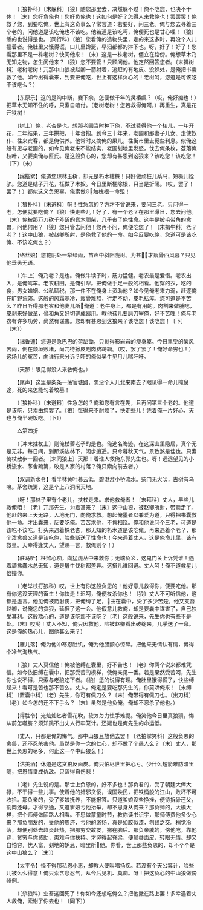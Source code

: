 <!-- { "loadSidebar": true } -->
　　（〔狼扑科〕〔末躲科〕〔狼〕随您那里去，决然躲不过！俺不吃您，也决不干休！〔末〕您好负俺也！您好负俺也！这如何是好？怎得人来救俺也！罢罢罢！俺救了您，到要吃俺，世上有这奇事么？常言道：若要好，问三老。俺与您去寻着三个老的，问他道是该吃俺也不该吃。他若道是该吃呵，俺便死也是甘心哩！〔狼〕恁的也说得是也。〔同行科〕〔狼〕您看俺的造物头里，走的来这多时，再没个人儿撞着者。俺肚里又饿得谎，口儿里馋涎，早汨都都的淋下也。呀，好了！好了！您看那里不是一株老树？快问他来！〔末〕这是一株老树，僵立在路傍。俺想草木乃无知之物，怎生问他来？〔狼〕您不要管！只顾问他。他定然回答您者。〔末揖树科〕老树老树！兀那中山狼被赵卿一箭射着，追赶的有地皮、没躲处，是俺把书囊救了他。如今出得囊来，到要把俺吃，世上有这样负心的！老树呵，您道是可该吃不该吃么？） 

　　【东原乐】这的是沟中断，爨下余，怎便做千年的灵椿觑？（哎，俺好痴也！）把草木无知不住的呼，只索自喑付。（老树老树！您若救得俺呵，）再重生，真是花开铁树！ 

　　〔树上〕俺，老杏是也。想那老圃当时种下俺，不过费得他一个核儿，一年开花，二年结果，三年拱把，十年合抱。到今三十年来，老圃和那妻子儿女、走使奴仆、往来宾客，都是俺供养。他常时又摘俺的果儿，往街市里去觅些利息。似俺这般有恩与老圃的，如今见俺老来不能结实，老圃刬地里发怒，伐去俺条枚，芟落俺枝叶，又要卖俺与匠氏。是这般负心的，您却有甚恩到这狼来？该吃您！该吃您！〔下〕〔末〕 

　　【绵搭絮】俺道您琼林玉树，却元是朽木枯株！只好做顽桩儿系马，短橛儿拴驴。您道是结子开花，枉做了木奴。今日里断梗除根，只当是折蒲。（哎，罢了！罢了！）都似这义负恩辜，俺索做Θ触槐根一命殂！ 

　　（〔狼扑科〕〔末避科〕呀！性急怎的？方才不曾说来，要问三老。只问得一老，怎便就要吃俺？〔狼〕快走些儿！好了，有一个老？在那里曝日，您去问他。〔末〕俺被那万刀砍千斧斫的蠢木顽柴，几乎丧了俺性命。这牛是披毛带角的禽兽，问他何用？〔狼〕您只管去问他！您再不问，俺便吃您了！〔末揖牛科〕老？老？！这中山狼，被赵卿所射，是俺救了他的一命。如今反要吃俺，您道可是该吃俺、不该吃俺么？） 

　　【络丝娘】您花阴处一犁绿雨，笛声中斜阳陇树。为甚才瘦骨西风暮？只见他垂头无语。 

　　（〔牛上〕俺乃老？是也。俺做牛犊子时，筋力猛健。老农最是爱惜。老农出入，是俺驾车。老农耕田，是俺引犁。把俺做手足一般的相看。他穿的衣，吃的食，男女婚姻、公私赋税，那一件不在俺身上资助他？如今见俺老来力弱，赶逐俺在旷野荒郊。这般的风霜寒冷，瘦骨难熬，行走不动，皮毛枯瘁。您可道是不苦么？昨日听得那老农和他妻儿所俺道：老牛身上，都是有用的。肉割来做脯吃，皮剥来好做革，骨和角又好切磋成器用。教他孩儿要磨刀宰俺，好不苦哩！俺与老农有许多功劳，尚然有谋害。您却有甚恩到这狼来？该吃您！该吃您！〔下〕〔末〕） 

　　【拙鲁速】您道是急巴巴的荷犁锄，只剩得影岩岩的瘦身躯。今日里受的酸风苦雨，倒在颓垣败堵，尚兀待掀皮剜肉费踌蹰。（哎，罢了罢了！俺好命穷也！）这场儿的冤苦，向谁行来分诉？吓的俺似吴牛见月儿喘吁吁。 

　　（天那！眼见得没人来救俺也。） 

　　【尾声】这里是条条一荡官塘路，怎没个人儿北来南去？眼见得一命儿掩泉途，死的来怎能勾着坟墓！ 

　　（〔狼扑科〕〔末避科〕性急怎的？俺和您有言在先，且再问第三个老的。他道是该吃，只索由您罢了。〔狼〕饿得来不耐烦了，快走些儿！凭着俺一片好心，天也与俺半碗饭吃。〔下〕） 

　　△第四折 

　　（〔冲末拄杖上〕则俺杖藜老子的是也。俺逃名晦迹，在这深山里隐居，真个无是无非。每日间，到那溪边林下，闲步逍遥。只今暮秋天气，景致煞是佳也。只索倚杖散步一回者。〔末同狼上〕天那！着谁人救俺东郭先生也。呀！远远望见的小桥流水、茅舍疏篱，敢是人家的村落？俺只索向前去者。） 

　　【双调新水令】看半林黄叶暮云低，碧澄澄小桥流水。柴门无犬吠，古树有乌啼。茅舍疏篱，这是个上八洞闲天地。 

　　（呀！那林子里有个老儿，扶杖走来。求他救俺者！〔末拜科〕丈人，早些儿救俺咱！〔老〕兀那先生，为着甚来？〔末〕这中山狼，被赵卿所射，带箭走了。他赶的来上天无路，入地无门，向俺求救。想起俺墨者以兼爱为道，只得把书囊救他一命。才出囊来，反要吃俺。苦苦求他，不肯相饶。俺和他说问个三老，可道是该吃不该吃。打头来遇着株老杏，那无知的朽木道是该吃俺。再来遇着个老？，那个泼禽兽又道是该吃俺，险些断送了性命也！今来遇着丈人，这是俺命儿里，该有救星。天幸得逢丈人，望赐一言，救俺则个！） 

　　【驻马听】枉煞心痴，向猛虎丛中来救你；无端负义，这鬼门关上诉凭谁！遇着顽禽蠢木总无知，道是屠牛伐树都差异。这搭儿难回避。丈人呵！俺不道救星儿恰撞你。 

　　（〔老举杖打狼科〕哎，世上有你这般负恩的！他好意儿救得你，便要吃他。那有你这没天理的畜生！你快走！迟呵，俺便杖杀你也！〔狼〕丈人不可听信他，这都是虚言。他见俺被箭射伤，把俺缚了足，曲在囊中，受了多少苦楚。他又支吾赵卿，说俺恁的贪狠，延捱了这一会。他假意儿救俺，却是要囊中谋害了，自己独受其利。这般欺心的，道是该吃那不该吃？〔老〕这般说来，先生你也有些不是处。〔末〕哎哟！丈人不知，俺只因救他，险被赵卿看出破绽来，几乎送了一命。这是俺的热心儿，图他甚么来？） 

　　【雁儿落】俺为他冲寒忍肚饥，俺为他胆颤心惊碎。把他来无情认有情，博得个冷气淘热气。 

　　（〔狼〕丈人莫信他！俺被他缚在囊里，好不苦也！〔老〕你两个说来都难凭信。如今依旧缚在囊中，把那受苦的模样，使俺亲见一番。若是果然受苦呵，先生你也说不得，只索与老狼吃下者。〔狼〕恁的说得有理。俺肚里饿得慌了，快些缚起来！看可是苦也那不苦么。丈人，俺定是要吃那先生的，你莫哄俺来！〔末缚科〕〔置囊中科〕〔老〕先生，你可有佩刀么？〔末〕俺带得有佩刀也。〔出刀科〕〔老〕如今怎的还不下手么？〔末〕虽然是他负俺，俺却不忍杀了他也。） 

　　【得胜令】光灿灿匕者雪花吹，软ㄉㄉ力怯手难提。俺笑他今日里真狼狈，悔从前怎噬脐？须知跳不出丈人行牢笼计。还疑也是俺先生的命运低。 

　　（丈人，只都是俺的悔气。那中山狼且放他去罢！〔老拍掌笑科〕这般负恩的禽兽，还不忍杀害他。虽然是你一念的仁心，却不做了个愚人么？〔末〕丈人，那世上负恩的尽多，何止这一个中山狼么！） 

　　【沽美酒】休道是这贪狼反面皮。俺只怕尽世里把心亏。少什么短箭难防暗里随，把恩情番成仇敌。只落得自伤悲！ 

　　（〔老〕先生说的是。那世上负恩的，好不多也！那负君的，受了朝廷大俸大禄，不干得一些儿事。使着他的奸邪贪佞，误国殃民，把铁桶般的江山，败坏不可收拾。那负亲的，受了爹娘抚养，不能报答。只道爹娘没些挣挫，便待拆骨还父，割肉还母。才得亨通，又道爹娘亏他抬举，却不思身从何来？那负师的，大模大样，把个师傅做陌路人相看。不思做蒙童时节，教你读书识字，那师傅费他多少心来？那负朋友的，受他的周济，亏他的游扬，真是如胶似漆，刎颈之交。稍觉冷落，却便别处去趋炎赶热，把那穷交故友，撇在脑后。那负亲戚的，傍他吃，靠他穿，贫穷与你资助，患难与你扶持。才竖得起脊梁，便颠番面皮，转眼无情。却又自怕穷，忧人富，刬地的妒忌，暗里所他。你看，世上那些负恩的，却不个个是这中山狼么？〔末〕） 

　　【太平令】怪不得那私恩小惠，却教人便叫唱扬疾。若没有个天公筭计，险些儿被么么得意！俺只索含悲忍气，从今后见机、莫痴。呀！把这负心的中山狼做傍州例。 

　　（〔杀狼科〕业畜这回死了！你如今还想吃俺么？把他撇在路上罢！多幸遇着丈人救俺，索谢了你去也！〔同下〕）

